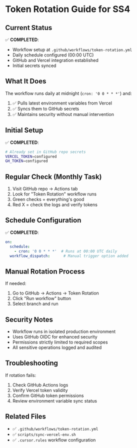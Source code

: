 # Token Rotation Guide for SS4

## Current Status
✅ **COMPLETED**:
- Workflow setup at `.github/workflows/token-rotation.yml`
- Daily schedule configured (00:00 UTC)
- GitHub and Vercel integration established
- Initial secrets synced

## What It Does
The workflow runs daily at midnight (`cron: '0 0 * * *'`) and:
1. ✅ Pulls latest environment variables from Vercel
2. ✅ Syncs them to GitHub secrets
3. ✅ Maintains security without manual intervention

## Initial Setup
✅ **COMPLETED**:
```bash
# Already set in GitHub repo secrets
VERCEL_TOKEN=configured
GH_TOKEN=configured
```

## Regular Check (Monthly Task)
1. Visit GitHub repo → Actions tab
2. Look for "Token Rotation" workflow runs
3. Green checks = everything's good
4. Red X = check the logs and verify tokens

## Schedule Configuration
✅ **COMPLETED**:
```yaml
on:
  schedule:
    - cron: '0 0 * * *'  # Runs at 00:00 UTC daily
  workflow_dispatch:      # Manual trigger option added
```

## Manual Rotation Process
If needed:
1. Go to GitHub → Actions → Token Rotation
2. Click "Run workflow" button
3. Select branch and run

## Security Notes
- Workflow runs in isolated production environment
- Uses GitHub OIDC for enhanced security
- Permissions strictly limited to required scopes
- All sensitive operations logged and audited

## Troubleshooting
If rotation fails:
1. Check GitHub Actions logs
2. Verify Vercel token validity
3. Confirm GitHub token permissions
4. Review environment variable sync status

## Related Files
- ✅ `.github/workflows/token-rotation.yml`
- ✅ `scripts/sync-vercel-env.sh`
- ✅ `.cursor.rules` workflow configuration 